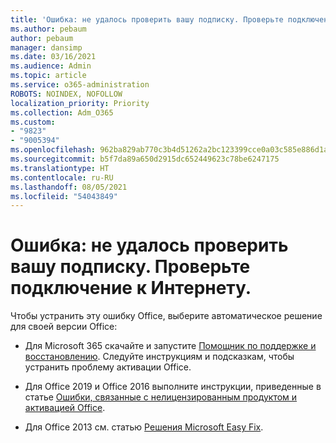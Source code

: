 ```yaml
---
title: 'Ошибка: не удалось проверить вашу подписку. Проверьте подключение к Интернету.'
ms.author: pebaum
author: pebaum
manager: dansimp
ms.date: 03/16/2021
ms.audience: Admin
ms.topic: article
ms.service: o365-administration
ROBOTS: NOINDEX, NOFOLLOW
localization_priority: Priority
ms.collection: Adm_O365
ms.custom:
- "9823"
- "9005394"
ms.openlocfilehash: 962ba829ab770c3b4d51262a2bc123399cce0a03c585e886d1aa5701da284c7d
ms.sourcegitcommit: b5f7da89a650d2915dc652449623c78be6247175
ms.translationtype: HT
ms.contentlocale: ru-RU
ms.lasthandoff: 08/05/2021
ms.locfileid: "54043849"
---
```

# <a name="error-we-couldnt-verify-your-subscription-please-make-sure-that-youre-connected-to-the-internet"></a>Ошибка: не удалось проверить вашу подписку. Проверьте подключение к Интернету.

Чтобы устранить эту ошибку Office, выберите автоматическое решение для своей версии Office:

- Для Microsoft 365 скачайте и запустите [Помощник по поддержке и восстановлению](https://aka.ms/SaRA-OfficeActivation-Chat). Следуйте инструкциям и подсказкам, чтобы устранить проблему активации Office.

- Для Office 2019 и Office 2016 выполните инструкции, приведенные в статье [Ошибки, связанные с нелицензированным продуктом и активацией Office](https://support.microsoft.com/office/0d23d3c0-c19c-4b2f-9845-5344fedc4380#bkmk_fixyourself).

- Для Office 2013 см. статью [Решения Microsoft Easy Fix](https://support.microsoft.com/topic/microsoft-easy-fix-solutions-have-been-discontinued-b0f4b5f9-3b5a-bd9e-d75d-d45e2f12e16c).